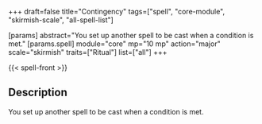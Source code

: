 +++
draft=false
title="Contingency"
tags=["spell", "core-module", "skirmish-scale", "all-spell-list"]

[params]
  abstract="You set up another spell to be cast when a condition is met."
  [params.spell]
    module="core"
    mp="10 mp"
    action="major"
    scale="skirmish"
    traits=["Ritual"]
    list=["all"]
+++

{{< spell-front >}}

## Description

You set up another spell to be cast when a condition is met.
